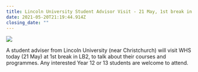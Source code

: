 ```yaml
---
title: Lincoln University Student Advisor Visit - 21 May, 1st break in LB2
date: 2021-05-20T21:19:44.914Z
closing_date: ""
---
```

![](https://res.cloudinary.com/whanganuihigh/image/upload/v1621545739/Careers%20and%20Vocational/Logos/Lincoln_LOGO.jpg)

A student adviser from Lincoln University (near Christchurch) will visit WHS today (21 May) at 1st break in LB2, to talk about their courses and programmes. Any interested Year 12 or 13 students are welcome to attend.